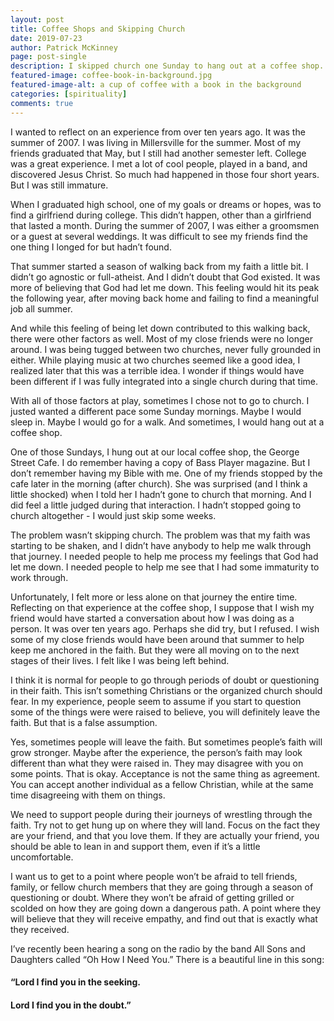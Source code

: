 ```yaml
---
layout: post
title: Coffee Shops and Skipping Church
date: 2019-07-23
author: Patrick McKinney
page: post-single
description: I skipped church one Sunday to hang out at a coffee shop. A friend happended to stop by and seemed concerned.  Something bigger was going on.  And there is a lesson to be learned for the church at large.
featured-image: coffee-book-in-background.jpg
featured-image-alt: a cup of coffee with a book in the background
categories: [spirituality]
comments: true
---
```


I wanted to reflect on an experience from over ten years ago.  It was the summer of 2007.  I was living in Millersville for the summer.  Most of my friends graduated that May, but I still had another semester left.  College was a great experience.  I met a lot of cool people, played in a band, and discovered Jesus Christ.  So much had happened in those four short years.  But I was still immature.  

When I graduated high school, one of my goals or dreams or hopes, was to find a girlfriend during college.  This didn’t happen, other than a girlfriend that lasted a month.  During the summer of 2007, I was either a groomsmen or a guest at several weddings.  It was difficult to see my friends find the one thing I longed for but hadn’t found.

That summer started a season of walking back from my faith a little bit.  I didn’t go agnostic or full-atheist.  And I didn’t doubt that God existed.  It was more of believing that God had let me down.  This feeling would hit its peak the following year, after moving back home and failing to find a meaningful job all summer.

And while this feeling of being let down contributed to this walking back, there were other factors as well.  Most of my close friends were no longer around.  I was being tugged between two churches, never fully grounded in either.  While playing music at two churches seemed like a good idea, I realized later that this was a terrible idea.  I wonder if things would have been different if I was fully integrated into a single church during that time.

With all of those factors at play, sometimes I chose not to go to church.  I justed wanted a different pace some Sunday mornings.  Maybe I would sleep in.  Maybe I would go for a walk.  And sometimes, I would hang out at a coffee shop.

One of those Sundays, I hung out at our local coffee shop, the George Street Cafe.  I do remember having a copy of Bass Player magazine.  But I don’t remember having my Bible with me.  One of my friends stopped by the cafe later in the morning (after church).  She was surprised (and I think a little shocked) when I told her I hadn’t gone to church that morning.  And I did feel a little judged during that interaction.  I hadn’t stopped going to church altogether -  I would just skip some weeks.  

The problem wasn’t skipping church.  The problem was that my faith was starting to be shaken, and I didn’t have anybody to help me walk through that journey.  I needed people to help me process my feelings that God had let me down.  I needed people to help me see that I had some immaturity to work through. 

Unfortunately, I felt more or less alone on that journey the entire time.  Reflecting on that experience at the coffee shop, I suppose that I wish my friend would have started a conversation about how I was doing as a person.  It was over ten years ago.  Perhaps she did try, but I refused.
I wish some of my close friends would have been around that summer to help keep me anchored in the faith.  But they were all moving on to the next stages of their lives.  I felt like I was being left behind.  

I think it is normal for people to go through periods of doubt or questioning in their faith.  This isn’t something Christians or the organized church should fear.  In my experience, people seem to assume if you start to question some of the things were were raised to believe, you will definitely leave the faith.  But that is a false assumption.  

Yes, sometimes people will leave the faith. But sometimes people’s faith will grow stronger.  Maybe after the experience, the person’s faith may look different than what they were raised in.  They may disagree with you on some points.  That is okay.  Acceptance is not the same thing as agreement.  You can accept another individual as a fellow Christian, while at the same time disagreeing with them on things.
  
We need to support people during their journeys of wrestling through the faith.  Try not to get hung up on where they will land.  Focus on the fact they are your friend, and that you love them.  If they are actually your friend, you should be able to lean in and support them, even if it’s a little uncomfortable.

I want us to get to a point where people won’t be afraid to tell friends, family, or fellow church members that they are going through a season of questioning or doubt.  Where they won’t be afraid of getting grilled or scolded on how they are going down a dangerous path.  A point where they will believe that they will receive empathy, and find out that is exactly what they received.

I’ve recently been hearing a song on the radio by the band All Sons and Daughters called “Oh How I Need You.”  There is a beautiful line in this song:

#### “Lord I find you in the seeking.<br />
#### Lord I find you in the doubt.”